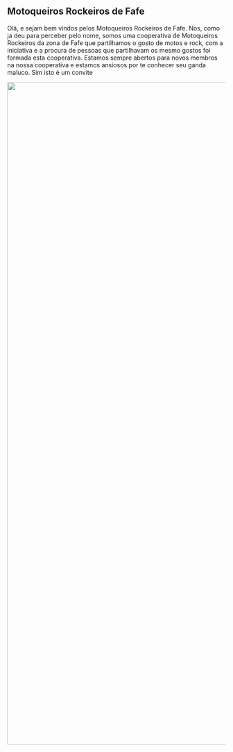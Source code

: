 ## Motoqueiros Rockeiros de Fafe
Olá, e sejam bem vindos pelos Motoqueiros Rockeiros de Fafe.
Nos, como ja deu para perceber pelo nome, somos uma cooperativa de Motoqueiros Rockeiros da zona de Fafe que partilhamos o gosto de motos e rock, com a iniciativa e a procura de pessoas que partilhavam os mesmo gostos foi formada esta cooperativa.
Estamos sempre abertos para novos membros na nossa cooperativa e estamos ansiosos por te conhecer seu ganda maluco.
Sim isto é um convite

<img src="https://cdn.discordapp.com/attachments/274245889973813258/768855397892882472/Ativo_2.png" width="1096" height="1528">
